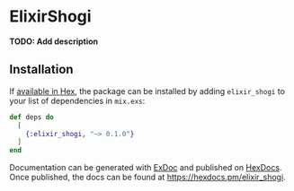 # ElixirShogi

**TODO: Add description**

## Installation

If [available in Hex](https://hex.pm/docs/publish), the package can be installed
by adding `elixir_shogi` to your list of dependencies in `mix.exs`:

```elixir
def deps do
  [
    {:elixir_shogi, "~> 0.1.0"}
  ]
end
```

Documentation can be generated with [ExDoc](https://github.com/elixir-lang/ex_doc)
and published on [HexDocs](https://hexdocs.pm). Once published, the docs can
be found at <https://hexdocs.pm/elixir_shogi>.

